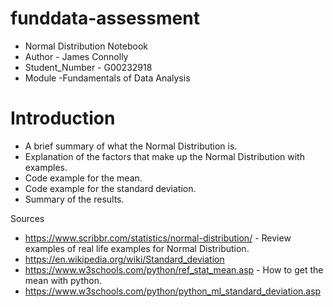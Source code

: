 # funddata-assessment
* Normal Distribution Notebook
* Author - James Connolly
* Student_Number - G00232918
* Module -Fundamentals of Data Analysis


# Introduction

* A brief summary of what the Normal Distribution is.
* Explanation of the factors that make up the Normal Distribution with examples.
* Code example for the mean.
* Code example for the standard deviation.
* Summary of the results.

Sources
* https://www.scribbr.com/statistics/normal-distribution/ - Review examples of real life examples for Normal Distribution. 
* https://en.wikipedia.org/wiki/Standard_deviation
* https://www.w3schools.com/python/ref_stat_mean.asp - How to get the mean with python.
* https://www.w3schools.com/python/python_ml_standard_deviation.asp
